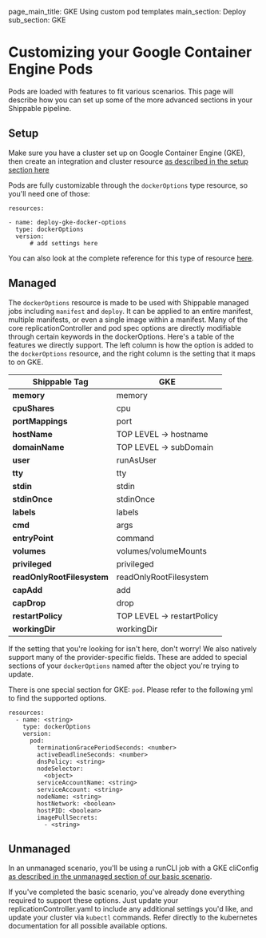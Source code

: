 page_main_title: GKE Using custom pod templates
main_section: Deploy
sub_section: GKE

# Customizing your Google Container Engine Pods

Pods are loaded with features to fit various scenarios. This page will describe how you can set up some of the more advanced sections in your Shippable pipeline.

## Setup

Make sure you have a cluster set up on Google Container Engine (GKE), then create an integration and cluster resource [as described in the setup section here](./gke)

Pods are fully customizable through the `dockerOptions` type resource, so you'll need one of those:
```
resources:

- name: deploy-gke-docker-options
  type: dockerOptions
  version:
      # add settings here

```
You can also look at the complete reference for this type of resource [here](../platform/workflow/resource/dockeroptions).

## Managed

The `dockerOptions` resource is made to be used with Shippable managed jobs including `manifest` and `deploy`.  It can be applied to an entire manifest, multiple manifests, or even a single image within a manifest.  Many of the core replicationController and pod spec options are directly modifiable through certain keywords in the dockerOptions.  Here's a table of the features we directly support.  The left column is how the option is added to the `dockerOptions` resource, and the right column is the setting that it maps to on GKE.

| Shippable Tag                            | GKE                |
|-------------------------------|----------------------------|
| **memory**                        | memory                     |
| **cpuShares**                     | cpu                        |
| **portMappings**                  | port                       |
| **hostName**                       | TOP LEVEL -> hostname      |
| **domainName**                    | TOP LEVEL -> subDomain     |
| **user**                          | runAsUser                  |
| **tty**                           | tty                        |
| **stdin**                         | stdin                      |
| **stdinOnce**                     | stdinOnce                  |
| **labels**                        | labels                     |
| **cmd**                           | args                       |
| **entryPoint**                    | command                    |
| **volumes**                       | volumes/volumeMounts       |
| **privileged**                    | privileged                 |
| **readOnlyRootFilesystem**        | readOnlyRootFilesystem     |
| **capAdd**                        | add                        |
| **capDrop**                       | drop                       |
| **restartPolicy**                 | TOP LEVEL -> restartPolicy |
| **workingDir**                    | workingDir                 |



If the setting that you're looking for isn't here, don't worry! We also natively support many of the provider-specific fields.  These are added to special sections of your `dockerOptions` named after the object you're trying to update.

There is one special section for GKE: `pod`. Please refer to the following yml to find the supported options.
```
resources:
  - name: <string>
    type: dockerOptions
    version:
      pod:
        terminationGracePeriodSeconds: <number>
        activeDeadlineSeconds: <number>
        dnsPolicy: <string>
        nodeSelector:
          <object>
        serviceAccountName: <string>
        serviceAccount: <string>
        nodeName: <string>
        hostNetwork: <boolean>
        hostPID: <boolean>
        imagePullSecrets:
          - <string>
```
## Unmanaged

In an unmanaged scenario, you'll be using a runCLI job with a GKE cliConfig [as described in the unmanaged section of our basic scenario](./gke#unmanaged-deployments).

If you've completed the basic scenario, you've already done everything required to support these options.  Just update your replicationController.yaml to include any additional settings you'd like, and update your cluster via `kubectl` commands. Refer directly to the kubernetes documentation for all possible available options.
